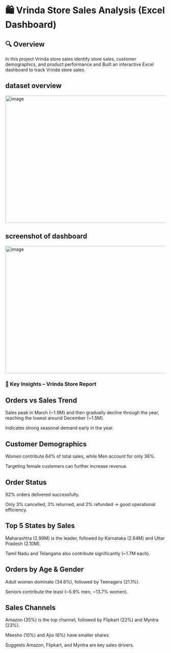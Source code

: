 # 🛍️ Vrinda Store Sales Analysis (Excel Dashboard)

## 🔍 Overview
In this project Vrinda store sales identify  store sales, customer demographics, and product performance and Built an interactive Excel dashboard to track Vrinda store sales.

## dataset overview

<img width="900" height="400" alt="image" src="https://github.com/user-attachments/assets/7026e9cb-cfe1-49b0-89d6-bb5424630e90" />

## screenshot of dashboard

<img width="900" height="400" alt="image" src="https://github.com/user-attachments/assets/2def77b0-babc-4c94-90cc-c3b6fc96785e" />


<h3>🔑 Key Insights – Vrinda Store Report</h3>

## Orders vs Sales Trend

Sales peak in March (~1.9M) and then gradually decline through the year, reaching the lowest around December (~1.5M).

Indicates strong seasonal demand early in the year.

## Customer Demographics

Women contribute 64% of total sales, while Men account for only 36%.

Targeting female customers can further increase revenue.

## Order Status

92% orders delivered successfully.

Only 3% cancelled, 3% returned, and 2% refunded → good operational efficiency.

## Top 5 States by Sales

Maharashtra (2.99M) is the leader, followed by Karnataka (2.64M) and Uttar Pradesh (2.10M).

Tamil Nadu and Telangana also contribute significantly (~1.7M each).

## Orders by Age & Gender

Adult women dominate (34.6%), followed by Teenagers (21.1%).

Seniors contribute the least (~5.9% men, ~13.7% women).

## Sales Channels

Amazon (35%) is the top channel, followed by Flipkart (22%) and Myntra (23%).

Meesho (10%) and Ajio (6%) have smaller shares.

Suggests Amazon, Flipkart, and Myntra are key sales drivers.
